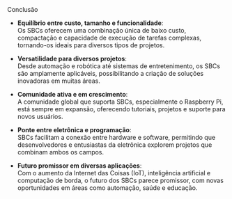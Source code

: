 <div class="cabecalho">
    Conclusão
</div>

<div class="conteudo regular">

- **Equilíbrio entre custo, tamanho e funcionalidade**:  
  Os SBCs oferecem uma combinação única de baixo custo, compactação e capacidade de execução de tarefas complexas, tornando-os ideais para diversos tipos de projetos.

- **Versatilidade para diversos projetos**:  
  Desde automação e robótica até sistemas de entretenimento, os SBCs são amplamente aplicáveis, possibilitando a criação de soluções inovadoras em muitas áreas.

- **Comunidade ativa e em crescimento**:  
  A comunidade global que suporta SBCs, especialmente o Raspberry Pi, está sempre em expansão, oferecendo tutoriais, projetos e suporte para novos usuários.

- **Ponte entre eletrônica e programação**:  
  SBCs facilitam a conexão entre hardware e software, permitindo que desenvolvedores e entusiastas da eletrônica explorem projetos que combinam ambos os campos.

- **Futuro promissor em diversas aplicações**:  
  Com o aumento da Internet das Coisas (IoT), inteligência artificial e computação de borda, o futuro dos SBCs parece promissor, com novas oportunidades em áreas como automação, saúde e educação.

</div>
